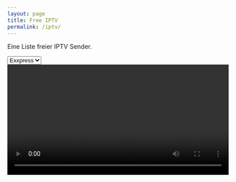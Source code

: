 ```yaml
---
layout: page
title: Free IPTV
permalink: /iptv/
---
```


Eine Liste freier IPTV Sender.

<script>
      function changeChannel(v) {
            console.log(v.value);
      }
</script>

<select name="channel" onchange="changeChannel(this)">
      <option value="https://vs-live-exxpress.sf.apa.at/exxpress-live1/exxpress.smil/playlist.m3u8">Exxpress</option>
      <option value="2">2</option>
</select>
<video width="100%" id="player" controls></video>

<script src="{{ site.url }}/assets/hls.js" type="text/javascript"></script>
<script>
var vurl = 'https://vs-live-exxpress.sf.apa.at/exxpress-live1/exxpress.smil/playlist.m3u8';
function loadVideo(videourl) {
      var video = document.getElementById('player');
      if (Hls.isSupported()) {
        var hls = new Hls({
          debug: true,
        });
        hls.loadSource(videourl);
        hls.attachMedia(video);
        hls.on(Hls.Events.MEDIA_ATTACHED, function () {
          video.muted = false;
          video.play();
        });
      }
      // hls.js is not supported on platforms that do not have Media Source Extensions (MSE) enabled.
      // When the browser has built-in HLS support (check using `canPlayType`), we can provide an HLS manifest (i.e. .m3u8 URL) directly to the video element throught the `src` property.
      // This is using the built-in support of the plain video element, without using hls.js.
      else if (video.canPlayType('application/vnd.apple.mpegurl')) {
        video.src = videourl;
        video.addEventListener('canplay', function () {
          video.play();
        });
      }
}

//setTimeout(loadVideo, 1000);
loadVideo(vurl);
    </script>
